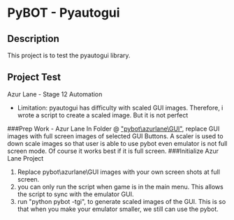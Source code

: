 # PyBOT - Pyautogui
## Description
This project is to test the pyautogui library.

## Project Test
Azur Lane - Stage 12 Automation
* Limitation: pyautogui has difficulty with scaled GUI images. Therefore, i wrote a script to create a scaled image. But it is not perfect

###Prep Work - Azur Lane
In Folder @ <u>"pybot\azurlane\GUI"</u>, replace GUI images with full screen images of selected GUI Buttons. A scaler is used to down scale images so that user is able to use pybot even emulator is not full screen mode. Of course it works best if it is full screen.
###Initialize Azur Lane Project
1. Replace pybot\azurlane\GUI images with your own screen shots at full screen.
2. you can only run the script when game is in the main menu. This allows the script to sync with the emulator GUI.
3. run "python pybot -tgi", to generate scaled images of the GUI. This is so that when you make your emulator smaller, we still can use the pybot.